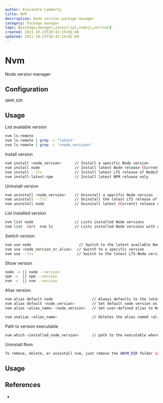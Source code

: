 ```yaml
---
author: Alexandre Lamberty
title: NVM
description: Node version package manager
category: Package manager
tags: [package,manager,javascript,nodejs,version]
created: 2021-10-23T20:42:15+02:00
updated: 2021-10-23T20:42:15+02:00
---
```


# Nvm

Node version manager

## Configuration

`$NVM_DIR`

## Usage

List available version 
```bash
nvm ls-remote
nvm ls-remote | grep -i "latest"        
nvm ls-remote | grep -i "<node_version>"
```

Install version
```bash
nvm install <node_version>      // Install a specific Node version
nvm install node                // Install latest Node release (Current)
nvm install --lts               // Install latest LTS release of NodeJS
nvm install-latest-npm          // Install latest NPM release only
```

Uninstall version
```bash
nvm uninstall <node_version>    // Uninstall a specific Node version
nvm uninstall --lts             // Uninstall the latest LTS release of Node
nvm uninstall node              // Uninstall latest (Current) release of Node
```

List installed version
```bash
nvm list node                   // Lists installed Node versions
nvm list  (or)  nvm ls          // Lists installed Node versions with additional release info
```

Switch version
```bash
nvm use node                      // Switch to the latest available Node version
nvm use <node_version_or_alias>  // Switch to a specific version
nvm use --lts                    // Switch to the latest LTS Node version
```

Show version
```bash
node -v || node --version
npm -v  || npm --version
nvm -v  || nvm --version
```

Alias version
```bash
nvm alias default node                  // Always defaults to the latest available node version on a shell
nvm alias default <node_version>        // Set default node version on a shell
nvm alias <alias_name> <node_version>   // Set user-defined alias to Node versions 

nvm unalias <alias_name>                // Deletes the alias named <alias_name>
```

Path to version executable
```bash
nvm which <installed_node_version>      // path to the executable where a specific Node version is installed
```

Uninstall Nvm
```bash
To remove, delete, or uninstall nvm, just remove the $NVM_DIR folder (usually ~/.nvm)
```
## Usage

## References

- [](https://gist.github.com/chranderson/b0a02781c232f170db634b40c97ff455)
